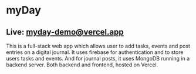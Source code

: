 # myDay

## Live: myday-demo@vercel.app

This is a full-stack web app which allows user to add tasks, events and post entries on a digital journal. It uses firebase for authentication and to store users tasks and events. And for journal posts, it uses MongoDB running in a backend server. Both backend and frontend, hosted on Vercel.
